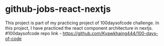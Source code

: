 # github-jobs-react-nextjs
This project is part of my practicing project of 100daysofcode challenge. 
In this project, I have practiced the react component architecture in nextjs.
#100daysofcode repo link - https://github.com/Kyawkhaing444/100-days-of-code

